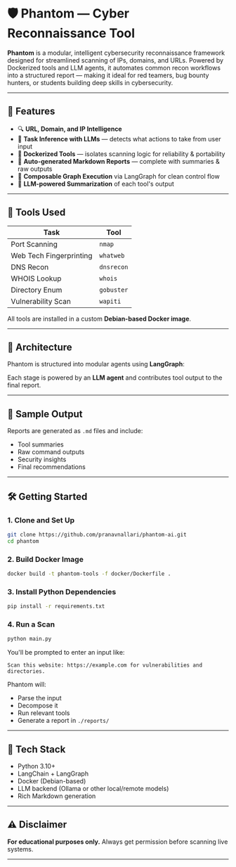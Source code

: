 # 🛡️ Phantom — Cyber Reconnaissance Tool

**Phantom** is a modular, intelligent cybersecurity reconnaissance framework designed for streamlined scanning of IPs, domains, and URLs. Powered by Dockerized tools and LLM agents, it automates common recon workflows into a structured report — making it ideal for red teamers, bug bounty hunters, or students building deep skills in cybersecurity.

---

## 🚀 Features

- 🔍 **URL, Domain, and IP Intelligence**
- 🧠 **Task Inference with LLMs** — detects what actions to take from user input
- 🧰 **Dockerized Tools** — isolates scanning logic for reliability & portability
- 🧾 **Auto-generated Markdown Reports** — complete with summaries & raw outputs
- 🧩 **Composable Graph Execution** via LangGraph for clean control flow
- 🤖 **LLM-powered Summarization** of each tool's output

---

## 🔧 Tools Used

| Task             | Tool        |
|------------------|-------------|
| Port Scanning    | `nmap`      |
| Web Tech Fingerprinting | `whatweb` |
| DNS Recon        | `dnsrecon`  |
| WHOIS Lookup     | `whois`     |
| Directory Enum   | `gobuster`  |
| Vulnerability Scan | `wapiti` |

All tools are installed in a custom **Debian-based Docker image**.

---

## 🧠 Architecture

Phantom is structured into modular agents using **LangGraph**:


Each stage is powered by an **LLM agent** and contributes tool output to the final report.

---

## 📄 Sample Output

Reports are generated as `.md` files and include:

- Tool summaries
- Raw command outputs
- Security insights
- Final recommendations

---

## 🛠️ Getting Started

### 1. Clone and Set Up
```bash
git clone https://github.com/pranavnallari/phantom-ai.git
cd phantom
```

### 2. Build Docker Image
```bash
docker build -t phantom-tools -f docker/Dockerfile .
```

### 3. Install Python Dependencies
```bash
pip install -r requirements.txt
```

### 4. Run a Scan
```bash
python main.py
```

You'll be prompted to enter an input like:

```text
Scan this website: https://example.com for vulnerabilities and directories.
```

Phantom will:
- Parse the input
- Decompose it
- Run relevant tools
- Generate a report in `./reports/`

---

## 🧱 Tech Stack

- Python 3.10+
- LangChain + LangGraph
- Docker (Debian-based)
- LLM backend (Ollama or other local/remote models)
- Rich Markdown generation

---

## ⚠️ Disclaimer

**For educational purposes only.** Always get permission before scanning live systems.

---

